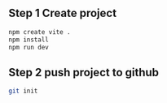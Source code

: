 ## Step 1 Create project
```bash
npm create vite .
npm install 
npm run dev
```

## Step 2 push project to github
```bash
git init
```